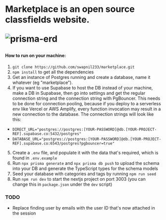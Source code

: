 <h1> Marketplace is an open source classfields website.
<br>
  
![prisma-erd](https://user-images.githubusercontent.com/36313876/234670589-11a8721a-1621-4cc0-897b-4ee1291ee2dd.svg)

#### How to run on your machine:

1. `git clone https://github.com/swapnil233/marketplace.git`
2. `npm install` to get all the dependencies
3. Get an instance of Postgres running and create a database, name it whatever (eg "marketplace").
4. If you want to use Supabase to host the DB instead of your machine, make a DB in Supabase, then go into settings and get the regular connection string and the connection string with PgBouncer. This needs to be done for connection pooling, because if you deploy to a serverless env like Vercel or AWS Amplify, every function invocation may result in a new connection to the database. The connection strings will look like this:

- `DIRECT_URL="postgres://postgres:[YOUR-PASSWORD]@db.[YOUR-PROJECT-REF].supabase.co:5432/postgres"`
- `DATABASE_URL="postgres://postgres:[YOUR-PASSWORD]@db.[YOUR-PROJECT-REF].supabase.co:6543/postgres?pgbouncer=true"`

5. Create a `.env` file, and populate it with the data that's required, which is found in `.env.example`
6. Run `npx prisma generate` and `npx prisma db push` to upload the schema into your DB and generate the TypeScript types for the schema models
7. Seed your database with categories and tags by running `npm run seed`
8. Run `npm run dev` to start the nextjs project on port 3003 (you can change this in `package.json` under the `dev` script)

### TODO

- Replace finding user by emails with the user ID that's now attached in the session
